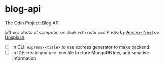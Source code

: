 # blog-api
The Odin Project: Blog API

![hero photo of computer on desk with note pad](https://images.unsplash.com/photo-1499750310107-5fef28a66643?ixlib=rb-4.0.3&ixid=M3wxMjA3fDB8MHxwaG90by1wYWdlfHx8fGVufDB8fHx8fA%3D%3D&auto=format&fit=crop&w=1470&q=80)
  Photo by <a href="https://unsplash.com/@andrewtneel?utm_source=unsplash&utm_medium=referral&utm_content=creditCopyText">Andrew Neel</a> on <a href="https://unsplash.com/photos/cckf4TsHAuw?utm_source=unsplash&utm_medium=referral&utm_content=creditCopyText">Unsplash</a>

- [ ] In CLI: `express-<title>` to use express generator to make backend 
- [ ] in IDE create and use .env file to store MongoDB key, and senative information
